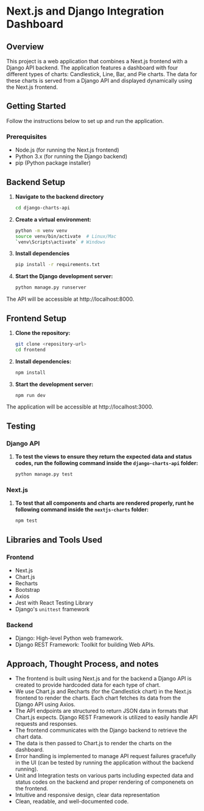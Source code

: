 # Next.js and Django Integration Dashboard

## Overview

This project is a web application that combines a Next.js frontend with a Django API backend. The application features a dashboard with four different types of charts: Candlestick, Line, Bar, and Pie charts. The data for these charts is served from a Django API and displayed dynamically using the Next.js frontend.

## Getting Started

Follow the instructions below to set up and run the application.

### Prerequisites

- Node.js (for running the Next.js frontend)
- Python 3.x (for running the Django backend)
- pip (Python package installer)

## Backend Setup

1. **Navigate to the backend directory**
    ```bash
    cd django-charts-api
    
2. **Create a virtual environment:**
    ```bash
    python -m venv venv
    source venv/bin/activate  # Linux/Mac 
    `venv\Scripts\activate` # Windows

3. **Install dependencies**
    ```bash
    pip install -r requirements.txt
    
4. **Start the Django development server:**
    ```bash
    python manage.py runserver
    
The API will be accessible at http://localhost:8000.

## Frontend Setup

1. **Clone the repository:**
   ```bash
   git clone <repository-url>
   cd frontend
   
2. **Install dependencies:**
    ```bash
    npm install
    
3. **Start the development server:**
    ```bash
    npm run dev

The application will be accessible at http://localhost:3000.

## Testing
### Django API

1. **To test the views to ensure they return the expected data and status codes, run the following command inside the `django-charts-api` folder:**
    ```bash
    python manage.py test
    
### Next.js
1. **To test that all components and charts are rendered properly, runt he following command inside the `nextjs-charts` folder:**
    ```bash
    npm test


## Libraries and Tools Used
### Frontend
- Next.js
- Chart.js
- Recharts
- Bootstrap
- Axios
- Jest with React Testing Library
- Django's `unittest` framework

### Backend
- Django: High-level Python web framework.
- Django REST Framework: Toolkit for building Web APIs.

## Approach, Thought Process, and notes

- The frontend is built using Next.js and for the backend a Django API is created to provide hardcoded data for each type of chart.
- We use Chart.js and Recharts (for the Candlestick chart) in the Next.js frontend to render the charts. Each chart fetches its data from the Django API using Axios.
- The API endpoints are structured to return JSON data in formats that Chart.js expects.
Django REST Framework is utilized to easily handle API requests and responses.
- The frontend communicates with the Django backend to retrieve the chart data.
- The data is then passed to Chart.js to render the charts on the dashboard.
- Error handling is implemented to manage API request failures gracefully in the UI (can be tested by running the application without the backend running).
- Unit and Integration tests on various parts including expected data and status codes on the backend and proper rendering of componenets on the frontend.
- Intuitive and responsive design, clear data representation
- Clean, readable, and well-documented code.


